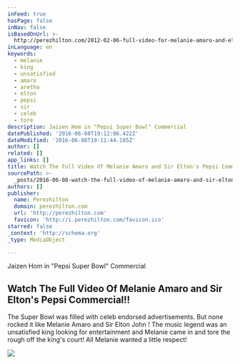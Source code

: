 ```yaml
---
inFeed: true
hasPage: false
inNav: false
isBasedOnUrl: >-
  http://perezhilton.com/2012-02-06-full-video-for-melanie-amaro-and-elton-pepsi-commercial#.V1hegCMrL-k
inLanguage: en
keywords:
  - melanie
  - king
  - unsatisfied
  - amaro
  - aretha
  - elton
  - pepsi
  - sir
  - celeb
  - tore
description: Jaizen Hom in "Pepsi Super Bowl" Commercial
datePublished: '2016-06-08T19:12:06.422Z'
dateModified: '2016-06-08T19:11:44.185Z'
author: []
related: []
app_links: []
title: Watch The Full Video Of Melanie Amaro and Sir Elton's Pepsi Commercial!!
sourcePath: >-
  _posts/2016-06-08-watch-the-full-video-of-melanie-amaro-and-sir-eltons-pepsi.md
authors: []
publisher:
  name: Perezhilton
  domain: perezhilton.com
  url: 'http://perezhilton.com'
  favicon: 'http://i.perezhilton.com/favicon.ico'
starred: false
_context: 'http://schema.org'
_type: MediaObject

---
```

Jaizen Hom in "Pepsi Super Bowl" Commercial

<article style=""><h1>Watch The Full Video Of Melanie Amaro and Sir Elton's Pepsi Commercial!!</h1><p>The Super Bowl was filled with celeb endorsed advertisements. But none rocked it like Melanie Amaro and Sir Elton John ! The music legend was an unsatisfied king looking for entertainment and Melanie came in and tore the rough off the king's court! All Melanie wanted a little respect!</p><img src="http://i.perezhilton.com/wp-content/uploads/2016/05/james-corden-carpool-karaoke-ranked-adele.gif" /></article>